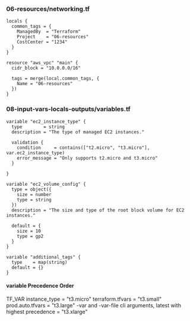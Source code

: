 ### 06-resources/networking.tf

```
locals {
  common_tags = {
    ManagedBy  = "Terraform"
    Project    = "06-resources"
    CostCenter = "1234"
  }
}

resource "aws_vpc" "main" {
  cidr_block = "10.0.0.0/16"

  tags = merge(local.common_tags, {
    Name = "06-resources"
  })
}
```

### 08-input-vars-locals-outputs/variables.tf 

```
variable "ec2_instance_type" {
  type        = string
  description = "The type of managed EC2 instances."

  validation {
    condition     = contains(["t2.micro", "t3.micro"], var.ec2_instance_type)
    error_message = "Only supports t2.micro and t3.micro"
  }

}

variable "ec2_volume_config" {
  type = object({
    size = number
    type = string
  })
  description = "The size and type of the root block volume for EC2 instances."

  default = {
    size = 10
    type = gp2
  }
}

variable "additional_tags" {
  type    = map(string)
  default = {}
}
```

#### variable Precedence Order

TF_VAR instance_type = "t3.micro"
terraform.tfvars     = "t3.small"
prod.auto.tfvars     = "t3.large"
-var and -var-file cli arguments, latest with highest precedence = "t3.xlarge"
